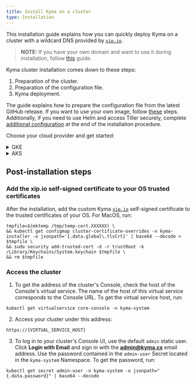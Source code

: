 ```yaml
---
title: Install Kyma on a cluster
type: Installation
---
```


This installation guide explains how you can quickly deploy Kyma on a cluster with a wildcard DNS provided by [`xip.io`](http://xip.io).

>**NOTE:** If you have your own domain and want to use it during installation, follow [this](#installation-use-your-own-domain) guide.

Kyma cluster installation comes down to these steps:
1. Preparation of the cluster.
2. Preparation of the configuration file.
3. Kyma deployment.

The guide explains how to prepare the configuration file from the latest GitHub release. If you want to use your own image, follow [these](#installation-use-your-own-image) steps.
Additionally, if you need to use Helm and access Tiller securely, complete [additional configuration](#installation-use-helm) at the end of the installation procedure.

Choose your cloud provider and get started:

<div tabs>
  <details>
  <summary>
  GKE
  </summary>


Install Kyma on a [Google Kubernetes Engine](https://cloud.google.com/kubernetes-engine/) (GKE) cluster.

## Prerequisites
- [Google Cloud Platform](https://console.cloud.google.com/) (GCP) project with Kubernetes Engine API enabled
- [kubectl](https://kubernetes.io/docs/tasks/tools/install-kubectl/) 1.12.0
- [gcloud](https://cloud.google.com/sdk/gcloud/)
- [wget](https://www.gnu.org/software/wget/)

## Installation process

### Prepare the GKE cluster

1. Select a name for your cluster. Export the cluster name, the name of your GCP project, and the zone you want to deploy to as environment variables. Run:
    ```
    export CLUSTER_NAME={CLUSTER_NAME_YOU_WANT}
    export GCP_PROJECT={YOUR_GCP_PROJECT}
    export GCP_ZONE={GCP_ZONE_TO_DEPLOY_TO}
    ```

2. Create a cluster in the zone defined in the previous step. Run:
    ```
    gcloud container --project "$GCP_PROJECT" clusters \
    create "$CLUSTER_NAME" --zone "$GCP_ZONE" \
    --cluster-version "1.12.5" --machine-type "n1-standard-4" \
    --addons HorizontalPodAutoscaling,HttpLoadBalancing
    ```

3. Add your account as the cluster administrator:
    ```
    kubectl create clusterrolebinding cluster-admin-binding --clusterrole=cluster-admin --user=$(gcloud config get-value account)
    ```

### Prepare the configuration file

Use the GitHub release 0.8 or higher.

1. Go to [this](https://github.com/kyma-project/kyma/releases/) page and choose the release you want to install.

2. Export the release version as an environment variable. Run:
    ```
    export KYMA_VERSION={KYMA_RELEASE_VERSION}
    ```
 
3. Install Tiller on your GKE cluster. Run:

    ```
    kubectl apply -f https://raw.githubusercontent.com/kyma-project/kyma/$KYMA_VERSION/installation/resources/tiller.yaml
    ```

4. Download the `kyma-config-cluster.yaml` and `kyma-installer-cluster.yaml` files from the latest release. Run:
   ```
   wget https://github.com/kyma-project/kyma/releases/download/$KYMA_VERSION/kyma-config-cluster.yaml
   wget https://github.com/kyma-project/kyma/releases/download/$KYMA_VERSION/kyma-installer-cluster.yaml
   ```

5. Prepare the deployment file.

    - Run this command:
    ```
    cat kyma-installer-cluster.yaml <(echo -e "\n---") kyma-config-cluster.yaml | sed -e "s/__.*__//g" > my-kyma.yaml
    ```

    - Alternatively, run this command if you deploy Kyma with GKE version 1.12.6-gke.X and above:

    ```
    cat kyma-installer-cluster.yaml <(echo -e "\n---") kyma-config-cluster.yaml | sed -e "s/__PROMTAIL_CONFIG_NAME__/promtail-k8s-1-14.yaml/g" | sed -e "s/__.*__//g" > my-kyma.yaml
    ```

6. The output of this operation is the `my-kyma.yaml` file. Use it to deploy Kyma on your GKE cluster.


### Deploy Kyma

1. Configure kubectl to use your new cluster. Run:
    ```
    gcloud container clusters get-credentials $CLUSTER_NAME --zone $GCP_ZONE --project $GCP_PROJECT
    ```

2. Deploy Kyma using the `my-kyma` custom configuration file you created. Run:
    ```
    kubectl apply -f my-kyma.yaml
    ```

3. Check if the Pods of Tiller and the Kyma Installer are running:
    ```
    kubectl get pods --all-namespaces
    ```

4. Start Kyma installation:
    ```
    kubectl label installation/kyma-installation action=install
    ```

5. To watch the installation progress, run:
    ```
    while true; do \
      kubectl -n default get installation/kyma-installation -o jsonpath="{'Status: '}{.status.state}{', description: '}{.status.description}"; echo; \
      sleep 5; \
    done
    ```
After the installation process is finished, the `Status: Installed, description: Kyma installed` message appears.
In case of an error, you can fetch the logs from the Installer by running:
    ```
    kubectl -n kyma-installer logs -l 'name=kyma-installer'
    ```


  </details>
  <details>
  <summary>
  AKS
  </summary>


Install Kyma on an [Azure Kubernetes Service](https://azure.microsoft.com/services/kubernetes-service/) (AKS) cluster.

## Prerequisites

- [Microsoft Azure](https://azure.microsoft.com)
- [Kubernetes](https://kubernetes.io/) 1.12
- Tiller 2.10.0 or higher
- [Docker](https://www.docker.com/)
- [Docker Hub](https://hub.docker.com/) account
- [az](https://docs.microsoft.com/en-us/cli/azure/install-azure-cli)

## Installation process

### Prepare the AKS cluster

Set the following environment variables:
1. Select a name for your cluster. Set the cluster name, the resource group and region as environment variables. Run:
  ```
  export RS_GROUP={YOUR_RESOURCE_GROUP_NAME}
  export CLUSTER_NAME={YOUR_CLUSTER_NAME}
  export REGION={YOUR_REGION} #westeurope
  ```

2. Create a resource group that will contain all your resources:
   ```
   az group create --name $RS_GROUP --location $REGION
   ```

3. Create an AKS cluster. Run:
    ```
    az aks create \
      --resource-group $RS_GROUP \
      --name $CLUSTER_NAME \
      --node-vm-size "Standard_DS2_v2" \
      --kubernetes-version 1.10.9 \
      --enable-addons "monitoring,http_application_routing" \
      --generate-ssh-keys
    ```
4. To configure kubectl to use your new cluster, run:
    ```
    az aks get-credentials --resource-group $RS_GROUP --name $CLUSTER_NAME
    ```

5. Install Tiller and add additional privileges to be able to access readiness probes endpoints on your AKS cluster.

    * Installation from release
    ```
    kubectl apply -f https://raw.githubusercontent.com/kyma-project/kyma/$KYMA_RELEASE_VERSION/installation/resources/tiller.yaml
    kubectl apply -f https://raw.githubusercontent.com/kyma-project/kyma/$KYMA_RELEASE_VERSION/installation/resources/azure-crb-for-healthz.yaml
    ```
    * If you install Kyma from sources, check out [kyma-project](https://github.com/kyma-project/kyma) and enter the root folder. Run:
    ```
    kubectl apply -f installation/resources/tiller.yaml
    kubectl apply -f installation/resources/azure-crb-for-healthz.yaml

    ```

### Prepare the configuration file

Use the GitHub release 0.8 or higher.

1. Go to [this](https://github.com/kyma-project/kyma/releases/) page and choose the latest release.

2. Export the release version as an environment variable. Run:
    ```
    export LATEST={KYMA_RELEASE_VERSION}
    ```

3. Download the `kyma-config-cluster.yaml` and `kyma-installer-cluster.yaml` files from the latest release. Run:
   ```
   wget https://github.com/kyma-project/kyma/releases/download/$LATEST/kyma-config-cluster.yaml
   wget https://github.com/kyma-project/kyma/releases/download/$LATEST/kyma-installer-cluster.yaml
   ```

4. Prepare the deployment file.

    - Run this command:
    ```
    cat kyma-installer-cluster.yaml <(echo -e "\n---") kyma-config-cluster.yaml | sed -e "s/__PROXY_EXCLUDE_IP_RANGES__/10.0.0.1/g" | sed -e "s/__.*__//g" > my-kyma.yaml
    ```

    - Alternatively, run this command if you deploy Kyma with Kubernetes version 1.14 and above:
    ```
    cat kyma-installer-cluster.yaml <(echo -e "\n---") kyma-config-cluster.yaml | sed -e "s/__PROMTAIL_CONFIG_NAME__/promtail-k8s-1-14.yaml/g" | sed -e "s/__PROXY_EXCLUDE_IP_RANGES__/10.0.0.1/g" | sed -e "s/__.*__//g" > my-kyma.yaml
    ```

5. The output of this operation is the `my_kyma.yaml` file. Use it to deploy Kyma on your GKE cluster.

### Deploy Kyma

1. Deploy Kyma using the `my-kyma` custom configuration file you created. Run:
    ```
    kubectl apply -f my-kyma.yaml
    ```
    >**NOTE:** If you get `Error from server (MethodNotAllowed)`, run the command again before proceeding to the next step.

2. Check if the Pods of Tiller and the Kyma Installer are running:
    ```
    kubectl get pods --all-namespaces
    ```

3. Start Kyma installation:
    ```
    kubectl label installation/kyma-installation action=install
    ```

4. To watch the installation progress, run:
    ```
    while true; do \
      kubectl -n default get installation/kyma-installation -o jsonpath="{'Status: '}{.status.state}{', description: '}{.status.description}"; echo; \
      sleep 5; \
    done
    ```
After the installation process is finished, the `Status: Installed, description: Kyma installed` message appears.
In case of an error, you can fetch the logs from the Installer by running:
    ```
    kubectl -n kyma-installer logs -l 'name=kyma-installer'
    ```


  </details>
</div>

## Post-installation steps

### Add the xip.io self-signed certificate to your OS trusted certificates

After the installation, add the custom Kyma [`xip.io`](http://xip.io/) self-signed certificate to the trusted certificates of your OS. For MacOS, run:
```
tmpfile=$(mktemp /tmp/temp-cert.XXXXXX) \
&& kubectl get configmap cluster-certificate-overrides -n kyma-installer -o jsonpath='{.data.global\.tlsCrt}' | base64 --decode > $tmpfile \
&& sudo security add-trusted-cert -d -r trustRoot -k /Library/Keychains/System.keychain $tmpfile \
&& rm $tmpfile
```

### Access the cluster

1. To get the address of the cluster's Console, check the host of the Console's virtual service. The name of the host of this virtual service corresponds to the Console URL. To get the virtual service host, run:
  ```
  kubectl get virtualservice core-console -n kyma-system
  ```

2. Access your cluster under this address:
  ```
  https://{VIRTUAL_SERVICE_HOST}
  ```

3. To log in to your cluster's Console UI, use the default `admin` static user. Click **Login with Email** and sign in with the **admin@kyma.cx** email address. Use the password contained in the `admin-user` Secret located in the `kyma-system` Namespace. To get the password, run:
  ```
  kubectl get secret admin-user -n kyma-system -o jsonpath="{.data.password}" | base64 --decode
  ```
